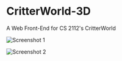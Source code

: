 CritterWorld-3D
===============

A Web Front-End for CS 2112's CritterWorld 


![Screenshot 1](https://gm1.ggpht.com/lel7dAHyTO58oQV1qCwiDwwaNEdolnzixSqCGTnLJ5iNZ5Fg3h6rwvFNB2OixYKi_tlmL5DxEfUOd6OG-EIxsbisKhngCKXzMyqaLOhD0Udwp3M6UNOqoOUtq4AljhO5ohRz7QGIZBrVpVgxnqLpgS9-tE4srwtOkjG1TIB-IdLHJKjLI5nh3I9Y5LgwceD3DISnnd_0uh-mBVwNy0WclFtD1uDkJ4dkKnTiFvFV22Z5aAs6LMqd9GwPW3dJ-KGiQdh0dOQjM7bAx8ji9uzOVI61tSKH0IkZc7H6-cw5XsD5bJeEny6R3x1sEyeh96vPX61cp88BXqTQoAGpVHHMu1jTfq9HUf8UoU_Q_UiTdJRHafCjXi-12s_tJcJK2Y1a8r1phWhY9orWC1fTvekImBnUPsNXsz4U1Ng-VRXPQbKmxg-H8_qU98zCtXAAxhnVL-aALLI-5U36jzSLJMQe4EUbaR8FvDoP05ZGZc99_-sMEOpkYDj5yOMSFJcOm3MfmEyoHj48ooLAhYrIrW4zzIcYiiAVDAkDy2rzO2LyXLCSaz0fMOY_W828m4F41YAuOX4P5aYZ2dl1E9czULUbZWTnnVb0_b-kYNYGyAtJ64eRysk-40l56qqdsrHojg=w1413-h658-l75-ft "Screenshot 1")

![Screenshot 2](https://gm1.ggpht.com/CwX0s900PPPGWGRay1vmJsBgtsijJeDwZT5C-VmW8iAe-D_xNf0VBgRGLnsFVRo_DmazLIZO5KhQtCriivRS1F35zceuj9s2NggOWjZsbe-DEnqunMQZEtiohypENDo1WngeYEomqkAL0vjepNaU1uM0phhR89hpR16Vj6-pachKjgc0TchBnS0mg3GeffjR_hwxHsLs_x8AD2h9A7CooE7L4Pgu69htOlzWraFa1pdpBBa2p28jdcwhqofLraKq0gqSsoJuyiqOouUFFmo716dadVBiDONhk9mtHg0fqqWJ5ji4_RfsXqVQB9YhMr9nKxRJoJzmqXc-2JUFeQZrKmMaO45RASQjO1yHjHbj5FuUSgUebdsCOF52YPlirntzRdGlmvHL_SCo96ERVktY2lGgo2rJbQBqgQC9TsZp0bnmxbLgiCjurehguZUn8gvZOnRd0ebA81YOtvD-BmxdC3o7aGD4KXEiHcVI32NdnWvyAHXbcA8qUxmWmbHl7CRihr7MHWdL5meCwCGlWNWVvs_-lU2jHGCwpUFSy3tIWznKAdtz0WhYPVXOp-Dex67tgIAVsbEpXqveT-RWqBtVFNCMmx4k8InaydCN77_WbRV2MzxkYOTL18GccA=w1413-h658-l75-ft "Screenshot 2")
